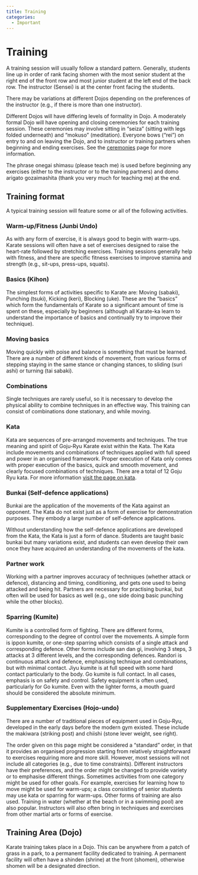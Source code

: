 ```yaml
---
title: Training
categories:
  - Important
---
```


# Training

A training session will usually follow a standard pattern. Generally, students line up in order of rank facing shomen with the most senior student at the right end of the front row and most junior student at the left end of the back row. The instructor (Sensei) is at the center front facing the students.

There may be variations at different Dojos depending on the preferences of the instructor (e.g., if there is more than one instructor).

Different Dojos will have differing levels of formality in Dojo. A moderately formal Dojo will have opening and closing ceremonies for each training session. These ceremonies may involve sitting in “seiza” (sitting with legs folded underneath) and “mokuso” (meditation). Everyone bows (“rei”) on entry to and on leaving the Dojo, and to instructor or training partners when beginning and ending exercises. See the [ceremonies](ceremonies.md) page for more information.

The phrase onegai shimasu (please teach me) is used before beginning any exercises (either to the instructor or to the training partners) and domo arigato gozaimashita (thank you very much for teaching me) at the end.

## Training format

A typical training session will feature some or all of the following activities.

### Warm-up/Fitness (Junbi Undo)

As with any form of exercise, it is always good to begin with warm-ups. Karate sessions will often have a set of exercises designed to raise the heart-rate followed by stretching exercises. Training sessions generally help with fitness, and there are specific fitness exercises to improve stamina and strength (e.g., sit-ups, press-ups, squats).

### Basics (Kihon)

The simplest forms of activities specific to Karate are: Moving (sabaki), Punching (tsuki), Kicking (keri), Blocking (uke).
These are the “basics” which form the fundamentals of Karate so a significant amount of time is spent on these, especially by beginners (although all Karate-ka learn to understand the importance of basics and continually try to improve their technique).

### Moving basics

Moving quickly with poise and balance is something that must be learned. There are a number of different kinds of movement, from various forms of stepping staying in the same stance or changing stances, to sliding (suri ashi) or turning (tai sabaki).

### Combinations

Single techniques are rarely useful, so it is necessary to develop the physical ability to combine techniques in an effective way. This training can consist of combinations done stationary, and while moving.

### Kata

Kata are sequences of pre-arranged movements and techniques. The true meaning and spirit of Goju-Ryu Karate exist within the Kata. The Kata include movements and combinations of techniques applied with full speed and power in an organised framework. Proper execution of Kata only comes with proper execution of the basics, quick and smooth movement, and clearly focused combinations of techniques. There are a total of 12 Goju Ryu kata. For more information [visit the page on kata](/kata/).

### Bunkai (Self-defence applications)

Bunkai are the application of the movements of the Kata against an opponent. The Kata do not exist just as a form of exercise for demonstration purposes. They embody a large number of self-defence applications.

Without understanding how the self-defence applications are developed from the Kata, the Kata is just a form of dance. Students are taught basic bunkai but many variations exist, and students can even develop their own once they have acquired an understanding of the movements of the kata.

### Partner work

Working with a partner improves accuracy of techniques (whether attack or defence), distancing and timing, conditioning, and gets one used to being attacked and being hit. Partners are necessary for practising bunkai, but often will be used for basics as well (e.g., one side doing basic punching while the other blocks).

### Sparring (Kumite)

Kumite is a controlled form of fighting. There are different forms, corresponding to the degree of control over the movements. A simple form is ippon kumite, or one-step sparring which consists of a single attack and corresponding defence. Other forms include san dan gi, involving 3 steps, 3 attacks at 3 different levels, and the corresponding defences. Randori is continuous attack and defence, emphasising technique and combinations, but with minimal contact. Jiyu kumite is at full speed with some hard contact particularly to the body. Go kumite is full contact. In all cases, emphasis is on safety and control. Safety equipment is often used, particularly for Go kumite. Even with the lighter forms, a mouth guard should be considered the absolute minimum.

### Supplementary Exercises (Hojo-undo)

There are a number of traditional pieces of equipment used in Goju-Ryu, developed in the early days before the modern gym existed. These include the makiwara (striking post) and chiishi (stone lever weight, see right).

The order given on this page might be considered a “standard” order, in that it provides an organised progression starting from relatively straightforward to exercises requiring more and more skill. However, most sessions will not include all categories (e.g., due to time constraints).
Different instructors have their preferences, and the order might be changed to provide variety or to emphasise different things. Sometimes activities from one category might be used for other goals. For example, exercises for learning how to move might be used for warm-ups; a class consisting of senior students may use kata or sparring for warm-ups. Other forms of training are also used. Training in water (whether at the beach or in a swimming pool) are also popular. Instructors will also often bring in techniques and exercises from other martial arts or forms of exercise.

## Training Area (Dojo)

Karate training takes place in a Dojo. This can be anywhere from a patch of grass in a park, to a permanent facility dedicated to training. A permanent facility will often have a shinden (shrine) at the front (shomen), otherwise shomen will be a designated direction.
